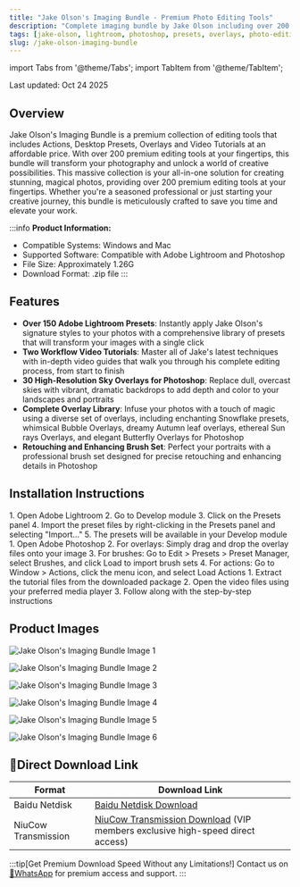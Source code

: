 ```yaml
---
title: "Jake Olson's Imaging Bundle - Premium Photo Editing Tools"
description: "Complete imaging bundle by Jake Olson including over 200 premium editing tools with actions, presets, overlays, and video tutorials for stunning creative results."
tags: [jake-olson, lightroom, photoshop, presets, overlays, photo-editing]
slug: /jake-olson-imaging-bundle
---
```


import Tabs from '@theme/Tabs';
import TabItem from '@theme/TabItem';

Last updated: Oct 24 2025
## Overview

Jake Olson's Imaging Bundle is a premium collection of editing tools that includes Actions, Desktop Presets, Overlays and Video Tutorials at an affordable price. With over 200 premium editing tools at your fingertips, this bundle will transform your photography and unlock a world of creative possibilities. This massive collection is your all-in-one solution for creating stunning, magical photos, providing over 200 premium editing tools at your fingertips. Whether you're a seasoned professional or just starting your creative journey, this bundle is meticulously crafted to save you time and elevate your work.

:::info
**Product Information:**
- Compatible Systems: Windows and Mac
- Supported Software: Compatible with Adobe Lightroom and Photoshop
- File Size: Approximately 1.26G
- Download Format: .zip file
:::

## Features

- **Over 150 Adobe Lightroom Presets**: Instantly apply Jake Olson's signature styles to your photos with a comprehensive library of presets that will transform your images with a single click
- **Two Workflow Video Tutorials**: Master all of Jake's latest techniques with in-depth video guides that walk you through his complete editing process, from start to finish
- **30 High-Resolution Sky Overlays for Photoshop**: Replace dull, overcast skies with vibrant, dramatic backdrops to add depth and color to your landscapes and portraits
- **Complete Overlay Library**: Infuse your photos with a touch of magic using a diverse set of overlays, including enchanting Snowflake presets, whimsical Bubble Overlays, dreamy Autumn leaf overlays, ethereal Sun rays Overlays, and elegant Butterfly Overlays for Photoshop
- **Retouching and Enhancing Brush Set**: Perfect your portraits with a professional brush set designed for precise retouching and enhancing details in Photoshop

## Installation Instructions

<Tabs>
<TabItem value="lightroom" label="Adobe Lightroom">
  1. Open Adobe Lightroom
  2. Go to Develop module
  3. Click on the Presets panel
  4. Import the preset files by right-clicking in the Presets panel and selecting "Import..."
  5. The presets will be available in your Develop module
</TabItem>

<TabItem value="photoshop" label="Adobe Photoshop">
  1. Open Adobe Photoshop
  2. For overlays: Simply drag and drop the overlay files onto your image
  3. For brushes: Go to Edit > Presets > Preset Manager, select Brushes, and click Load to import brush sets
  4. For actions: Go to Window > Actions, click the menu icon, and select Load Actions
</TabItem>

<TabItem value="tutorials" label="Video Tutorials">
  1. Extract the tutorial files from the downloaded package
  2. Open the video files using your preferred media player
  3. Follow along with the step-by-step instructions
</TabItem>
</Tabs>

## Product Images

![Jake Olson's Imaging Bundle Image 1](https://www.vfx123.com/wp-content/uploads/2025/08/1754189272-c4a8fbde430a2c0.webp)

![Jake Olson's Imaging Bundle Image 2](https://www.vfx123.com/wp-content/uploads/2025/08/1754189267-69d481a21f5599f.webp)

![Jake Olson's Imaging Bundle Image 3](https://www.vfx123.com/wp-content/uploads/2025/08/1754189276-50d68175da40508.webp)

![Jake Olson's Imaging Bundle Image 4](https://www.vfx123.com/wp-content/uploads/2025/08/1754189281-438ac1659be356c.webp)

![Jake Olson's Imaging Bundle Image 5](https://www.vfx123.com/wp-content/uploads/2025/08/1754189285-869c5f9777c11f0.webp)

![Jake Olson's Imaging Bundle Image 6](https://www.vfx123.com/wp-content/uploads/2025/08/1754189289-197e6d6a7060071.webp)

## 🚀Direct Download Link

| Format | Download Link |
|--------|---------------|
| Baidu Netdisk | [Baidu Netdisk Download](https://pan.baidu.com/) |
| NiuCow Transmission | [NiuCow Transmission Download](https://www.niucow.com/) (VIP members exclusive high-speed direct access) |

:::tip[Get Premium Download Speed Without any Limitations!]
Contact us on [💬WhatsApp](https://wa.me/+8613237610083) for premium access and support.
:::
